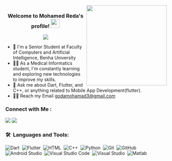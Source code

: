 
<img width="250" align="right" src="https://c.tenor.com/_DOBjnGspYAAAAAM/code-coding.gif">

<h3 align="center">
  Welcome to Mohamed Reda's profile!
  <img src="https://media.giphy.com/media/hvRJCLFzcasrR4ia7z/giphy.gif" width="28">
</h3>

<!-- Typing SVG by DenverCoder1 - https://github.com/DenverCoder1/readme-typing-svg -->
<p align="center">
  <a href="https://github.com/DenverCoder1/readme-typing-svg"><img src="https://readme-typing-svg.herokuapp.com/?lines=MobileApp-Developer(flutter);Always%20learning%20new%20things&font=Fira%20Code&center=true&width=440&height=45&color=f75c7e&vCenter=true&size=22"></a>
</p> 

- 🏢 I'm a Senior Student at Faculty of Computers and Artificial Intelligence, Benha University
- 👨‍💻 As a Medical Informatics student, I'm constantly learning and exploring new technologies to improve my skills.
- 💬 Ask me about Dart, Flutter, and C++, or anything related to Mobile App Development(flutter).
- 👨‍💻 Reach my Email godamohamad3@gmail.com


### Connect with Me :

<a href="https://www.linkedin.com/in/mohamed-reda-846a09205/" target="_blank"><img src="https://img.shields.io/badge/Mohamed%20Reda-0077B5?style=for-the-badge&logo=Linkedin&logoColor=white"/></a>
<a href="https://www.facebook.com/profile.php?id=100014424210605" target="_blank"><img src="https://img.shields.io/badge/Mohamed%20Reda-0077B5?style=for-the-badge&logo=Facebook&logoColor=white"/></a>

### 🛠 &nbsp;Languages and Tools:

![Dart](https://img.shields.io/badge/-Dart-05122A?style=flat&logo=Dart)&nbsp;
![Flutter](https://img.shields.io/badge/-Flutter-05122A?style=flat&logo=Flutter&logoColor=563D7C)&nbsp;
![HTML](https://img.shields.io/badge/-HTML-05122A?style=flat&logo=HTML5)&nbsp;
![C++](https://img.shields.io/badge/-C++-05122A?style=flat&logo=C++&logoColor=1572B6)&nbsp;
![Python](https://img.shields.io/badge/-Python%20-05122A?style=flat&logo=python)&nbsp;
![Git](https://img.shields.io/badge/-Git-05122A?style=flat&logo=git)&nbsp;
![GitHub](https://img.shields.io/badge/-GitHub-05122A?style=flat&logo=github)&nbsp;
![Android Studio](https://img.shields.io/badge/-Android%20Studio-05122A?style=flat&logo=Android-studio&logoColor=007ACC)&nbsp;
![Visual Studio Code](https://img.shields.io/badge/-Visual%20Studio%20Code-05122A?style=flat&logo=visual-studio-code&logoColor=007ACC)&nbsp;
![Visual Studio](https://img.shields.io/badge/-Visual%20Studio-05122A?style=flat&logo=visual-studio&logoColor=007ACC)&nbsp;
![Matlab](https://img.shields.io/badge/-Matlab%20-05122A?style=flat&logo=Matlab)&nbsp;



